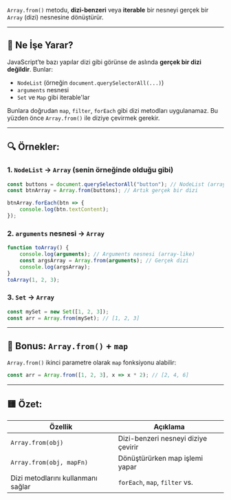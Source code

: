 
`Array.from()` metodu, **dizi-benzeri** veya **iterable** bir nesneyi gerçek bir `Array` (dizi) nesnesine dönüştürür.


---

## 🧠 Ne İşe Yarar?

JavaScript’te bazı yapılar dizi gibi görünse de aslında **gerçek bir dizi değildir**. Bunlar:

- `NodeList` (örneğin `document.querySelectorAll(...)`)
- `arguments` nesnesi
- `Set` ve `Map` gibi iterable'lar

Bunlara doğrudan `map`, `filter`, `forEach` gibi dizi metodları uygulanamaz. Bu yüzden önce `Array.from()` ile diziye çevirmek gerekir.

---

## 🔍 Örnekler:

### 1. `NodeList` → `Array` (senin örneğinde olduğu gibi)


```js
const buttons = document.querySelectorAll("button"); // NodeList (array-like)
const btnArray = Array.from(buttons); // Artık gerçek bir dizi

btnArray.forEach(btn => {
    console.log(btn.textContent);
});
```


### 2. `arguments` nesnesi → `Array`


```js
function toArray() {
    console.log(arguments); // Arguments nesnesi (array-like)
    const argsArray = Array.from(arguments); // Gerçek dizi
    console.log(argsArray);
}
toArray(1, 2, 3);
```

### 3. `Set` → `Array`


```js
const mySet = new Set([1, 2, 3]);
const arr = Array.from(mySet); // [1, 2, 3]
```

---

## 🧪 Bonus: `Array.from()` + `map`

`Array.from()` ikinci parametre olarak `map` fonksiyonu alabilir:

```js
const arr = Array.from([1, 2, 3], x => x * 2); // [2, 4, 6]
```


---

## 🟨 Özet:

| Özellik                            | Açıklama                            |
| ---------------------------------- | ----------------------------------- |
| `Array.from(obj)`                  | Dizi-benzeri nesneyi diziye çevirir |
| `Array.from(obj, mapFn)`           | Dönüştürürken map işlemi yapar      |
| Dizi metodlarını kullanmanı sağlar | `forEach`, `map`, `filter` vs.      |